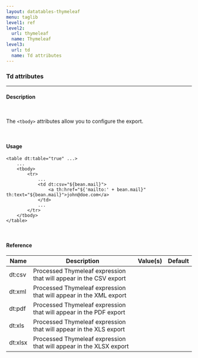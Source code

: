 ```yaml
---
layout: datatables-thymeleaf
menu: taglib
level1: ref
level2:
  url: thymeleaf
  name: Thymeleaf
level3:
  url: td
  name: Td attributes
---
```


<h3>Td attributes</h3>
<hr />

<h4>Description</h4>
<br />

The <code>&lt;tbody&gt;</code> attributes allow you to configure the export.

<br />
<h4>Usage</h4>

    <table dt:table="true" ...>
        ...
        <tbody>
            <tr>
                ...
                <td dt:csv="${bean.mail}">
                    <a th:href="${'mailto:' + bean.mail}" th:text="${bean.mail}">john@doe.com</a>
                </td>
                ...
            </tr>
        </tbody>
    </table>

<br />
<h4>Reference</h4>

<table id="tableReference" class="table table-striped table-bordered">
  <thead>
    <tr>
      <th>Name</th>
      <th>Description</th>
      <th>Value(s)</th>
      <th>Default</th>
    </tr>
  </thead>
  <tbody>
  <tr>
    <td>dt:csv</td>
    <td>Processed Thymeleaf expression that will appear in the CSV export</td>
    <td></td>
    <td></td>
  </tr>
  <tr>
    <td>dt:xml</td>
    <td>Processed Thymeleaf expression that will appear in the XML export</td>
    <td></td>
    <td></td>
  </tr>
  <tr>
    <td>dt:pdf</td>
    <td>Processed Thymeleaf expression that will appear in the PDF export</td>
    <td></td>
    <td></td>
  </tr>
  <tr>
    <td>dt:xls</td>
    <td>Processed Thymeleaf expression that will appear in the XLS export</td>
    <td></td>
    <td></td>
  </tr>
  <tr>
    <td>dt:xlsx</td>
    <td>Processed Thymeleaf expression that will appear in the XLSX export</td>
    <td></td>
    <td></td>
  </tr>
  </tbody>
</table>

<link rel="stylesheet" href="//ajax.aspnetcdn.com/ajax/jquery.dataTables/1.9.4/css/jquery.dataTables.css" />
<script src="http://ajax.aspnetcdn.com/ajax/jquery.dataTables/1.9.4/jquery.dataTables.min.js">
</script>
<script src="/assets/js/site_reference.js">
</script>